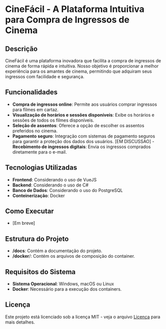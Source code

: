 # CineFácil - A Plataforma Intuitiva para Compra de Ingressos de Cinema

## Descrição

CineFácil é uma plataforma inovadora que facilita a compra de ingressos de cinema de forma rápida e intuitiva. Nosso objetivo é proporcionar a melhor experiência para os amantes de cinema, permitindo que adquiram seus ingressos com facilidade e segurança.

## Funcionalidades

- **Compra de ingressos online**: Permite aos usuários comprar ingressos para filmes em cartaz.
- **Visualização de horários e sessões disponíveis**: Exibe os horários e sessões de todos os filmes disponíveis.
- **Seleção de assentos**: Oferece a opção de escolher os assentos preferidos no cinema.
- **Pagamento seguro**: Integração com sistemas de pagamento seguros para garantir a proteção dos dados dos usuários.
[EM DISCUSSAO] - **Recebimento de ingressos digitais**: Envia os ingressos comprados diretamente para o e-mail.

## Tecnologias Utilizadas

- **Frontend**: Considerando o uso de VueJS
- **Backend**: Considerando o uso de C#
- **Banco de Dados**: Considerando o uso do PostgreSQL
- **Conteinerização**: Docker

## Como Executar

- [Em breve]

## Estrutura do Projeto

- **/docs**: Contém a documentação do projeto.
- **/docker**/: Contém os arquivos de composição do container.

## Requisitos do Sistema

- **Sistema Operacional**: Windows, macOS ou Linux
- **Docker**: Necessário para a execução dos containers.

## Licença

Este projeto está licenciado sob a licença MIT - veja o arquivo [Licença](./LICENSE) para mais detalhes.
